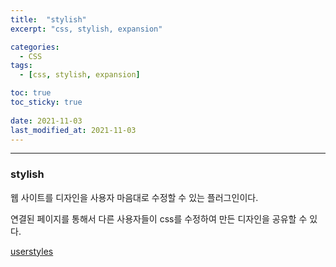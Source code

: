 ```yaml
---
title:  "stylish"
excerpt: "css, stylish, expansion"

categories:
  - CSS
tags:
  - [css, stylish, expansion]

toc: true
toc_sticky: true
 
date: 2021-11-03 
last_modified_at: 2021-11-03
---  
```


***

### stylish

웹 사이트를 디자인을 사용자 마음대로 수정할 수 있는 플러그인이다.  

연결된 페이지를 통해서 다른 사용자들이 css를 수정하여 만든 디자인을 공유할 수 있다.  

<a href="https://userstyles.org/styles/browse/google">userstyles</a><br>

  



